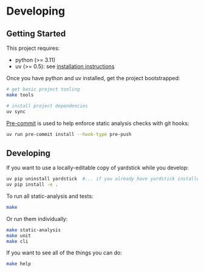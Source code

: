 # Developing

## Getting Started

This project requires:
- python (>= 3.11)
- uv (>= 0.5): see [installation instructions](https://docs.astral.sh/uv/getting-started/installation/)

Once you have python and uv installed, get the project bootstrapped:

```bash
# get basic project tooling
make tools

# install project dependencies
uv sync
```

[Pre-commit](https://pre-commit.com/) is used to help enforce static analysis checks with git hooks:

```bash
uv run pre-commit install --hook-type pre-push
```

## Developing

If you want to use a locally-editable copy of yardstick while you develop:

```bash
uv pip uninstall yardstick  #... if you already have yardstick installed in this virtual env
uv pip install -e .
```

To run all static-analysis and tests:

```bash
make
```

Or run them individually:

```bash
make static-analysis
make unit
make cli
```

If you want to see all of the things you can do:

```bash
make help
```

